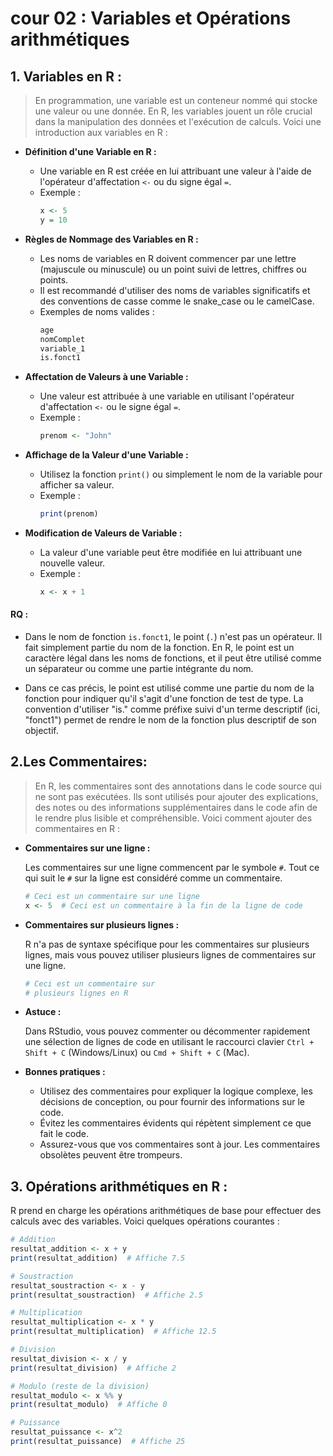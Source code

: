 # cour 02 : **Variables et Opérations arithmétiques**


## 1. Variables en R :

>En programmation, une variable est un conteneur nommé qui stocke une valeur ou une donnée. En R, les variables jouent un rôle crucial dans la manipulation des données et l'exécution de calculs. Voici une introduction aux variables en R :

- **Définition d'une Variable en R :**
    - Une variable en R est créée en lui attribuant une valeur à l'aide de l'opérateur d'affectation `<-` ou du signe égal `=`.
    - Exemple :
        ```R
        x <- 5
        y = 10
        ```

- **Règles de Nommage des Variables en R :**
    - Les noms de variables en R doivent commencer par une lettre (majuscule ou minuscule) ou un point suivi de lettres, chiffres ou points.
    - Il est recommandé d'utiliser des noms de variables significatifs et des conventions de casse comme le snake_case ou le camelCase.
    - Exemples de noms valides :
        ```R
        age
        nomComplet
        variable_1
        is.fonct1
        ```


- **Affectation de Valeurs à une Variable :**
    - Une valeur est attribuée à une variable en utilisant l'opérateur d'affectation `<-` ou le signe égal `=`.
    - Exemple :
        ```R
        prenom <- "John"
        ```

- **Affichage de la Valeur d'une Variable :**
    - Utilisez la fonction `print()` ou simplement le nom de la variable pour afficher sa valeur.
    - Exemple :
        ```R
        print(prenom)
        ```

- **Modification de Valeurs de Variable :**
    - La valeur d'une variable peut être modifiée en lui attribuant une nouvelle valeur.
    - Exemple :
        ```R
        x <- x + 1
        ```



#### RQ : 

- Dans le nom de fonction `is.fonct1`, le point (`.`) n'est pas un opérateur. Il fait simplement partie du nom de la fonction. En R, le point est un caractère légal dans les noms de fonctions, et il peut être utilisé comme un séparateur ou comme une partie intégrante du nom.

- Dans ce cas précis, le point est utilisé comme une partie du nom de la fonction pour indiquer qu'il s'agit d'une fonction de test de type. La convention d'utiliser "is." comme préfixe suivi d'un terme descriptif (ici, "fonct1") permet de rendre le nom de la fonction plus descriptif de son objectif.



## 2.**Les Commentaires:**

>En R, les commentaires sont des annotations dans le code source qui ne sont pas exécutées. Ils sont utilisés pour ajouter des explications, des notes ou des informations supplémentaires dans le code afin de le rendre plus lisible et compréhensible. Voici comment ajouter des commentaires en R :

- **Commentaires sur une ligne :**

    Les commentaires sur une ligne commencent par le symbole `#`. Tout ce qui suit le `#` sur la ligne est considéré comme un commentaire.

    ```R
    # Ceci est un commentaire sur une ligne
    x <- 5  # Ceci est un commentaire à la fin de la ligne de code
    ```

- **Commentaires sur plusieurs lignes :**

    R n'a pas de syntaxe spécifique pour les commentaires sur plusieurs lignes, mais vous pouvez utiliser plusieurs lignes de commentaires sur une ligne.

    ```R
    # Ceci est un commentaire sur
    # plusieurs lignes en R
    ```

- **Astuce :**
    
    Dans RStudio, vous pouvez commenter ou décommenter rapidement une sélection de lignes de code en utilisant le raccourci clavier `Ctrl + Shift + C` (Windows/Linux) ou `Cmd + Shift + C` (Mac).

- **Bonnes pratiques :**
    - Utilisez des commentaires pour expliquer la logique complexe, les décisions de conception, ou pour fournir des informations sur le code.
    - Évitez les commentaires évidents qui répètent simplement ce que fait le code.
    - Assurez-vous que vos commentaires sont à jour. Les commentaires obsolètes peuvent être trompeurs.



## 3. Opérations arithmétiques en R :


R prend en charge les opérations arithmétiques de base pour effectuer des calculs avec des variables. Voici quelques opérations courantes :

```R
# Addition
resultat_addition <- x + y
print(resultat_addition)  # Affiche 7.5

# Soustraction
resultat_soustraction <- x - y
print(resultat_soustraction)  # Affiche 2.5

# Multiplication
resultat_multiplication <- x * y
print(resultat_multiplication)  # Affiche 12.5

# Division
resultat_division <- x / y
print(resultat_division)  # Affiche 2

# Modulo (reste de la division)
resultat_modulo <- x %% y
print(resultat_modulo)  # Affiche 0

# Puissance
resultat_puissance <- x^2
print(resultat_puissance)  # Affiche 25
```

